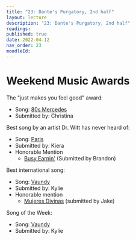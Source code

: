 ```yaml
---
title: "23: Dante's Purgatory, 2nd half"
layout: lecture
description: "23: Dante's Purgatory, 2nd half"
readings: 
published: true
date: 2022-04-12
nav_order: 23
moodleId: 
---
```


# Weekend Music Awards

The "just makes you feel good" award:
* Song: [80s Mercedes](https://open.spotify.com/track/58spuRyMUsjKHQHEGwLC99?si=aff0c04d474a43a8)
* Submitted by: Christina

Best song by an artist Dr. Witt has never heard of:
* Song: [Paris](https://open.spotify.com/track/59RNdFA4oFNIvTIvaBxqgQ?si=c9d2a59ab2af439a)
* Submitted by: Kiera 
* Honorable Mention
  * [Busy Earnin'](https://open.spotify.com/track/5TloYFwzd09yWy8xkRLVUu?si=ee65ce13992d4883) (Submitted by Brandon)

Best international song:
* Song: [Vaundy](https://open.spotify.com/track/4UeWKazLR1ZwwSVnLw9Ir9?si=42b37ba07b5b4f23)
* Submitted by: Kylie
* Honorable mention
  * [Mujeres Divinas](https://open.spotify.com/track/2PxGGRmj5yunYdNF2Ud2vm?si=2de1bb50d4e04b6d) (submitted by Jake)

Song of the Week:
* Song: [Vaundy](https://open.spotify.com/track/4UeWKazLR1ZwwSVnLw9Ir9?si=42b37ba07b5b4f23)
* Submitted by: Kylie
